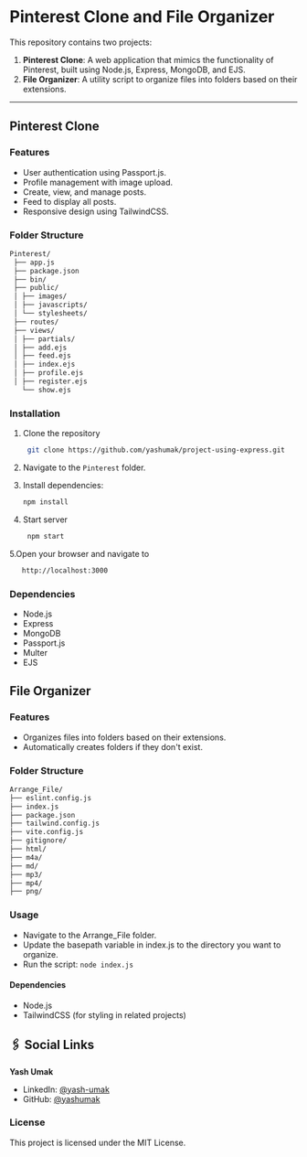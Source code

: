 # Pinterest Clone and File Organizer

This repository contains two projects:

1. **Pinterest Clone**: A web application that mimics the functionality of Pinterest, built using Node.js, Express, MongoDB, and EJS.
2. **File Organizer**: A utility script to organize files into folders based on their extensions.

---

## Pinterest Clone

### Features

- User authentication using Passport.js.
- Profile management with image upload.
- Create, view, and manage posts.
- Feed to display all posts.
- Responsive design using TailwindCSS.

### Folder Structure

```bash
Pinterest/
 ├── app.js
 ├── package.json
 ├── bin/
 ├── public/
 │ ├── images/
 │ ├── javascripts/
 │ └── stylesheets/
 ├── routes/
 ├── views/
 │ ├── partials/
 │ ├── add.ejs
 │ ├── feed.ejs
 │ ├── index.ejs
 │ ├── profile.ejs
 │ ├── register.ejs
   └── show.ejs
```

### Installation

1. Clone the repository

   ```bash
    git clone https://github.com/yashumak/project-using-express.git
   ```

2. Navigate to the `Pinterest` folder.
3. Install dependencies:

   ```bash
   npm install
   ```

4. Start server

   ```bash
    npm start
   ```

5.Open your browser and navigate to

```bash
   http://localhost:3000
```

### Dependencies

- Node.js
- Express
- MongoDB
- Passport.js
- Multer
- EJS

## File Organizer

### Features

- Organizes files into folders based on their extensions.
- Automatically creates folders if they don't exist.

### Folder Structure

```bash
Arrange_File/
├── eslint.config.js
├── index.js
├── package.json
├── tailwind.config.js
├── vite.config.js
├── gitignore/
├── html/
├── m4a/
├── md/
├── mp3/
├── mp4/
├── png/
```

### Usage

- Navigate to the Arrange_File folder.
- Update the basepath variable in index.js to the directory you want to organize.
- Run the script:
  `node index.js`

#### Dependencies

- Node.js
- TailwindCSS (for styling in related projects)

## 🖇️ Social Links

**Yash Umak**

- LinkedIn: [@yash-umak](https://www.linkedin.com/in/yash-umak-5242ab320/)
- GitHub: [@yashumak](https://github.com/yashumak)

### License

This project is licensed under the MIT License.
